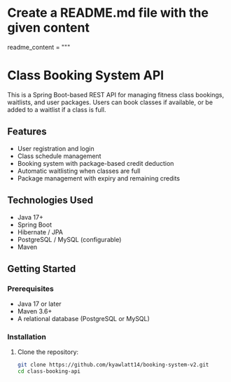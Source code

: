 # Create a README.md file with the given content
readme_content = """
# Class Booking System API

This is a Spring Boot-based REST API for managing fitness class bookings, waitlists, and user packages. Users can book classes if available, or be added to a waitlist if a class is full.

## Features

- User registration and login
- Class schedule management
- Booking system with package-based credit deduction
- Automatic waitlisting when classes are full
- Package management with expiry and remaining credits

## Technologies Used

- Java 17+
- Spring Boot
- Hibernate / JPA
- PostgreSQL / MySQL (configurable)
- Maven

## Getting Started

### Prerequisites

- Java 17 or later
- Maven 3.6+
- A relational database (PostgreSQL or MySQL)

### Installation

1. Clone the repository:

   ```bash
   git clone https://github.com/kyawlatt14/booking-system-v2.git
   cd class-booking-api
